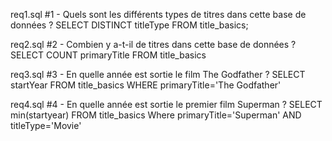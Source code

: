 req1.sql
#1 - Quels sont les différents types de titres dans cette base de données ?
SELECT
DISTINCT
titleType
FROM title_basics;

req2.sql
#2 - Combien y a-t-il de titres dans cette base de données ?
SELECT 
COUNT primaryTitle 
FROM title_basics

req3.sql
#3 - En quelle année est sortie le film The Godfather ?
SELECT startYear
FROM title_basics
WHERE primaryTitle='The Godfather'

req4.sql
#4 - En quelle année est sortie le premier film Superman ?
SELECT min(startyear) 
FROM title_basics 
Where primaryTitle='Superman' 
AND titleType='Movie'
